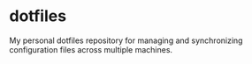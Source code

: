 # dotfiles
My personal dotfiles repository for managing and synchronizing configuration files across multiple machines. 
